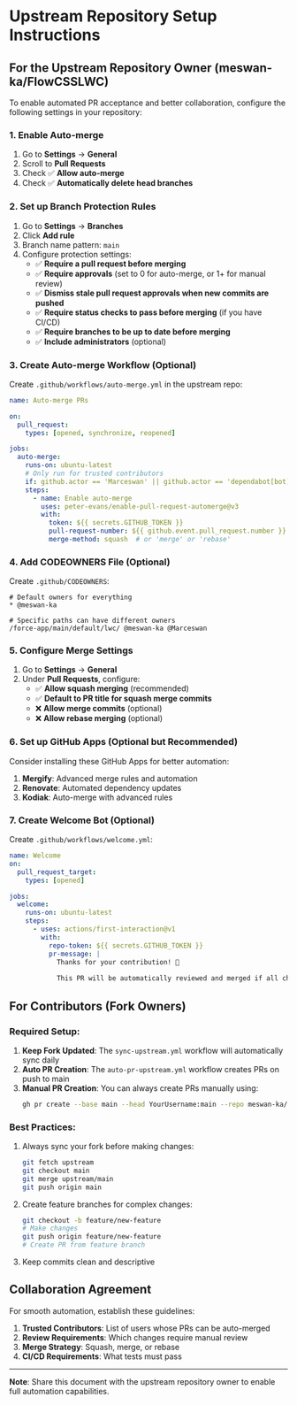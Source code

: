 # Upstream Repository Setup Instructions

## For the Upstream Repository Owner (meswan-ka/FlowCSSLWC)

To enable automated PR acceptance and better collaboration, configure the following settings in your repository:

### 1. Enable Auto-merge

1. Go to **Settings** → **General**
2. Scroll to **Pull Requests**
3. Check ✅ **Allow auto-merge**
4. Check ✅ **Automatically delete head branches**

### 2. Set up Branch Protection Rules

1. Go to **Settings** → **Branches**
2. Click **Add rule**
3. Branch name pattern: `main`
4. Configure protection settings:
   - ✅ **Require a pull request before merging**
   - ✅ **Require approvals** (set to 0 for auto-merge, or 1+ for manual review)
   - ✅ **Dismiss stale pull request approvals when new commits are pushed**
   - ✅ **Require status checks to pass before merging** (if you have CI/CD)
   - ✅ **Require branches to be up to date before merging**
   - ✅ **Include administrators** (optional)

### 3. Create Auto-merge Workflow (Optional)

Create `.github/workflows/auto-merge.yml` in the upstream repo:

```yaml
name: Auto-merge PRs

on:
  pull_request:
    types: [opened, synchronize, reopened]

jobs:
  auto-merge:
    runs-on: ubuntu-latest
    # Only run for trusted contributors
    if: github.actor == 'Marceswan' || github.actor == 'dependabot[bot]'
    steps:
      - name: Enable auto-merge
        uses: peter-evans/enable-pull-request-automerge@v3
        with:
          token: ${{ secrets.GITHUB_TOKEN }}
          pull-request-number: ${{ github.event.pull_request.number }}
          merge-method: squash  # or 'merge' or 'rebase'
```

### 4. Add CODEOWNERS File (Optional)

Create `.github/CODEOWNERS`:

```
# Default owners for everything
* @meswan-ka

# Specific paths can have different owners
/force-app/main/default/lwc/ @meswan-ka @Marceswan
```

### 5. Configure Merge Settings

1. Go to **Settings** → **General**
2. Under **Pull Requests**, configure:
   - ✅ **Allow squash merging** (recommended)
   - ✅ **Default to PR title for squash merge commits**
   - ❌ **Allow merge commits** (optional)
   - ❌ **Allow rebase merging** (optional)

### 6. Set up GitHub Apps (Optional but Recommended)

Consider installing these GitHub Apps for better automation:

1. **Mergify**: Advanced merge rules and automation
2. **Renovate**: Automated dependency updates
3. **Kodiak**: Auto-merge with advanced rules

### 7. Create Welcome Bot (Optional)

Create `.github/workflows/welcome.yml`:

```yaml
name: Welcome
on:
  pull_request_target:
    types: [opened]

jobs:
  welcome:
    runs-on: ubuntu-latest
    steps:
      - uses: actions/first-interaction@v1
        with:
          repo-token: ${{ secrets.GITHUB_TOKEN }}
          pr-message: |
            Thanks for your contribution! 🎉
            
            This PR will be automatically reviewed and merged if all checks pass.
```

## For Contributors (Fork Owners)

### Required Setup:

1. **Keep Fork Updated**: The `sync-upstream.yml` workflow will automatically sync daily
2. **Auto PR Creation**: The `auto-pr-upstream.yml` workflow creates PRs on push to main
3. **Manual PR Creation**: You can always create PRs manually using:
   ```bash
   gh pr create --base main --head YourUsername:main --repo meswan-ka/FlowCSSLWC
   ```

### Best Practices:

1. Always sync your fork before making changes:
   ```bash
   git fetch upstream
   git checkout main
   git merge upstream/main
   git push origin main
   ```

2. Create feature branches for complex changes:
   ```bash
   git checkout -b feature/new-feature
   # Make changes
   git push origin feature/new-feature
   # Create PR from feature branch
   ```

3. Keep commits clean and descriptive

## Collaboration Agreement

For smooth automation, establish these guidelines:

1. **Trusted Contributors**: List of users whose PRs can be auto-merged
2. **Review Requirements**: Which changes require manual review
3. **Merge Strategy**: Squash, merge, or rebase
4. **CI/CD Requirements**: What tests must pass

---

**Note**: Share this document with the upstream repository owner to enable full automation capabilities.
